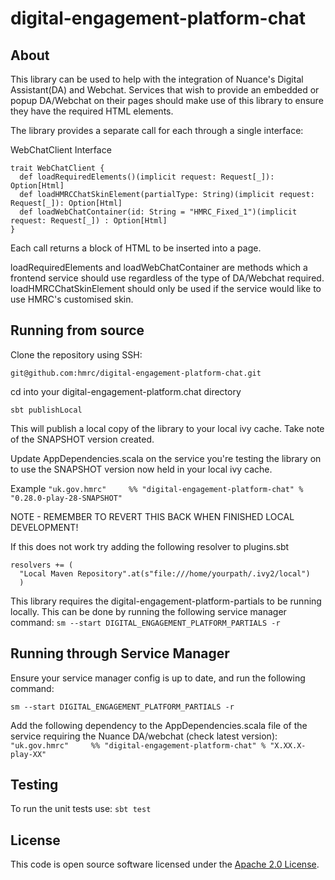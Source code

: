 # digital-engagement-platform-chat

## About
This library can be used to help with the integration of Nuance's Digital Assistant(DA) and Webchat. Services that wish to provide an embedded or popup DA/Webchat on their pages should make use of this library to ensure they have the required HTML elements.

The library provides a separate call for each through a single interface:

WebChatClient Interface
```
trait WebChatClient {
  def loadRequiredElements()(implicit request: Request[_]): Option[Html]
  def loadHMRCChatSkinElement(partialType: String)(implicit request: Request[_]): Option[Html]
  def loadWebChatContainer(id: String = "HMRC_Fixed_1")(implicit request: Request[_]) : Option[Html]
}
```
Each call returns a block of HTML to be inserted into a page.

loadRequiredElements and loadWebChatContainer are methods which a frontend service should use regardless of the type of DA/Webchat required. loadHMRCChatSkinElement should only be used if the service would like to use HMRC's customised skin.

## Running from source
Clone the repository using SSH:

`git@github.com:hmrc/digital-engagement-platform-chat.git`

cd into your digital-engagement-platform.chat directory

`sbt publishLocal`

This will publish a local copy of the library to your local ivy cache. Take note of the SNAPSHOT version created.

Update AppDependencies.scala on the service you're testing the library on to use the SNAPSHOT version now held in your local ivy cache.

Example
`"uk.gov.hmrc"     %% "digital-engagement-platform-chat" % "0.28.0-play-28-SNAPSHOT"`

NOTE - REMEMBER TO REVERT THIS BACK WHEN FINISHED LOCAL DEVELOPMENT!

If this does not work try adding the following resolver to plugins.sbt
```
resolvers += (
  "Local Maven Repository".at(s"file:///home/yourpath/.ivy2/local")
  )
```

This library requires the digital-engagement-platform-partials to be running locally. This can be done by running the following service manager command:
`sm --start DIGITAL_ENGAGEMENT_PLATFORM_PARTIALS -r`

## Running through Service Manager
Ensure your service manager config is up to date, and run the following command:

`sm --start DIGITAL_ENGAGEMENT_PLATFORM_PARTIALS -r`

Add the following dependency to the AppDependencies.scala file of the service requiring the Nuance DA/webchat (check latest version):
`"uk.gov.hmrc"     %% "digital-engagement-platform-chat" % "X.XX.X-play-XX"`


## Testing
To run the unit tests use: 
`sbt test`

## License
This code is open source software licensed under the [Apache 2.0 License]("http://www.apache.org/licenses/LICENSE-2.0.html").

